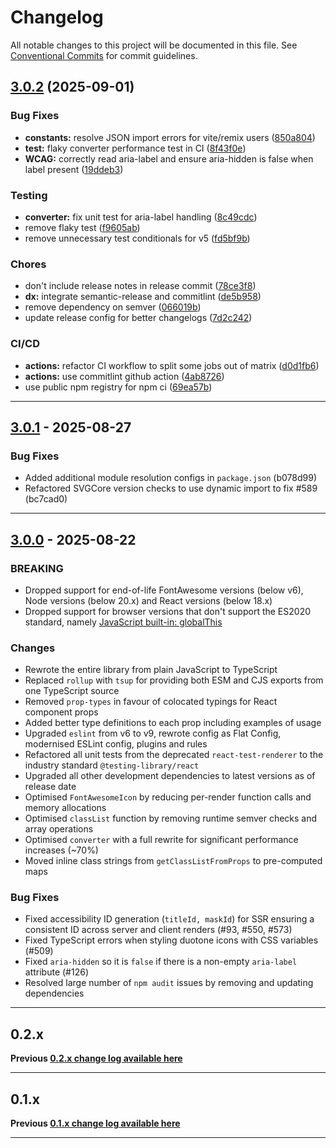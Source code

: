 # Changelog

All notable changes to this project will be documented in this file. See
[Conventional Commits](https://conventionalcommits.org) for commit guidelines.

## [3.0.2](https://github.com/FortAwesome/react-fontawesome/compare/v3.0.1...v3.0.2) (2025-09-01)

### Bug Fixes

- **constants:** resolve JSON import errors for vite/remix users ([850a804](https://github.com/FortAwesome/react-fontawesome/commit/850a804011ad4852b10241ecad195b5f7aa46e4e))
- **test:** flaky converter performance test in CI ([8f43f0e](https://github.com/FortAwesome/react-fontawesome/commit/8f43f0eb9a1e853417c9bf901adf7a2c7c372f60))
- **WCAG:** correctly read aria-label and ensure aria-hidden is false when label present ([19ddeb3](https://github.com/FortAwesome/react-fontawesome/commit/19ddeb337e0b3630e8a933e77b5327888c13314d))

### Testing

- **converter:** fix unit test for aria-label handling ([8c49cdc](https://github.com/FortAwesome/react-fontawesome/commit/8c49cdc477eadfbe32a406a069ebdea3da303381))
- remove flaky test ([f9605ab](https://github.com/FortAwesome/react-fontawesome/commit/f9605ab25a402d1da0787eaa96a22bebd9f164a4))
- remove unnecessary test conditionals for v5 ([fd5bf9b](https://github.com/FortAwesome/react-fontawesome/commit/fd5bf9b025c7ba5cbff7da66221ae9e8487499cd))

### Chores

- don't include release notes in release commit ([78ce3f8](https://github.com/FortAwesome/react-fontawesome/commit/78ce3f82df9dab290687a2413def844bdf0c88f6))
- **dx:** integrate semantic-release and commitlint ([de5b958](https://github.com/FortAwesome/react-fontawesome/commit/de5b958305654076b41f8328fed03ec009015921))
- remove dependency on semver ([066019b](https://github.com/FortAwesome/react-fontawesome/commit/066019b30f4983be7189267dd75499f265294759))
- update release config for better changelogs ([7d2c242](https://github.com/FortAwesome/react-fontawesome/commit/7d2c242ff4dc66e33a2d3c2694ed45da479d2b90))

### CI/CD

- **actions:** refactor CI workflow to split some jobs out of matrix ([d0d1fb6](https://github.com/FortAwesome/react-fontawesome/commit/d0d1fb61bc571cb3d476fec57d7b66a4508a1938))
- **actions:** use commitlint github action ([4ab8726](https://github.com/FortAwesome/react-fontawesome/commit/4ab8726ca91799c95cadb2f95334e8a66049c4c6))
- use public npm registry for npm ci ([69ea57b](https://github.com/FortAwesome/react-fontawesome/commit/69ea57b6b411e74ce027612959c113ff3404886e))

---

## [3.0.1](https://github.com/FortAwesome/react-fontawesome/releases/tag/3.0.1) - 2025-08-27

### Bug Fixes

- Added additional module resolution configs in `package.json` (b078d99)
- Refactored SVGCore version checks to use dynamic import to fix #589 (bc7cad0)

---

## [3.0.0](https://github.com/FortAwesome/react-fontawesome/releases/tag/3.0.0) - 2025-08-22

### BREAKING

- Dropped support for end-of-life FontAwesome versions (below v6), Node versions (below 20.x) and React versions (below 18.x)
- Dropped support for browser versions that don't support the ES2020 standard, namely [JavaScript built-in: globalThis](https://caniuse.com/mdn-javascript_builtins_globalthis)

### Changes

- Rewrote the entire library from plain JavaScript to TypeScript
- Replaced `rollup` with `tsup` for providing both ESM and CJS exports from one TypeScript source
- Removed `prop-types` in favour of colocated typings for React component props
- Added better type definitions to each prop including examples of usage
- Upgraded `eslint` from v6 to v9, rewrote config as Flat Config, modernised ESLint config, plugins and rules
- Refactored all unit tests from the deprecated `react-test-renderer` to the industry standard `@testing-library/react`
- Upgraded all other development dependencies to latest versions as of release date
- Optimised `FontAwesomeIcon` by reducing per-render function calls and memory allocations
- Optimised `classList` function by removing runtime semver checks and array operations
- Optimised `converter` with a full rewrite for significant performance increases (~70%)
- Moved inline class strings from `getClassListFromProps` to pre-computed maps

### Bug Fixes

- Fixed accessibility ID generation (`titleId, maskId`) for SSR ensuring a consistent ID across server and client renders (#93, #550, #573)
- Fixed TypeScript errors when styling duotone icons with CSS variables (#509)
- Fixed `aria-hidden` so it is `false` if there is a non-empty `aria-label` attribute (#126)
- Resolved large number of `npm audit` issues by removing and updating dependencies

---

## 0.2.x

**Previous [0.2.x change log available here](https://github.com/FortAwesome/react-fontawesome/blob/0.2.x/CHANGELOG.md)**

---

## 0.1.x

**Previous [0.1.x change log available here](https://github.com/FortAwesome/react-fontawesome/blob/0.1.x/CHANGELOG.md)**

---
